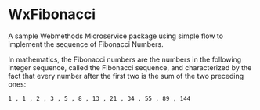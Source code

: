 # WxFibonacci

A sample Webmethods Microservice package using simple flow to implement the sequence of Fibonacci Numbers.

In mathematics, the Fibonacci numbers are the numbers in the following integer sequence, called the Fibonacci sequence, and characterized by the fact that every number after the first two is the sum of the two preceding ones:

    1 , 1 , 2 , 3 , 5 , 8 , 13 , 21 , 34 , 55 , 89 , 144